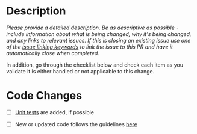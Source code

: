 # Description

*Please provide a detailed description. Be as descriptive as possible - include information about what is being changed,
why it's being changed, and any links to relevant issues. If this is closing an existing issue use one of the [issue linking keywords](https://docs.github.com/issues/tracking-your-work-with-issues/using-issues/linking-a-pull-request-to-an-issue#linking-a-pull-request-to-an-issue-using-a-keyword) to link the issue to this PR and have it automatically close when completed.*

In addition, go through the checklist below and check each item as you validate it is either handled or not applicable to this change.

# Code Changes

- [ ] [Unit tests](https://github.com/microsoft/SqlScriptDOM/tree/main/Test) are added, if possible
- [ ] New or updated code follows the guidelines [here](https://github.com/microsoft/SqlScriptDOM/blob/main/CONTRIBUTING.md#helpful-notes-for-sqldom-extensions)

